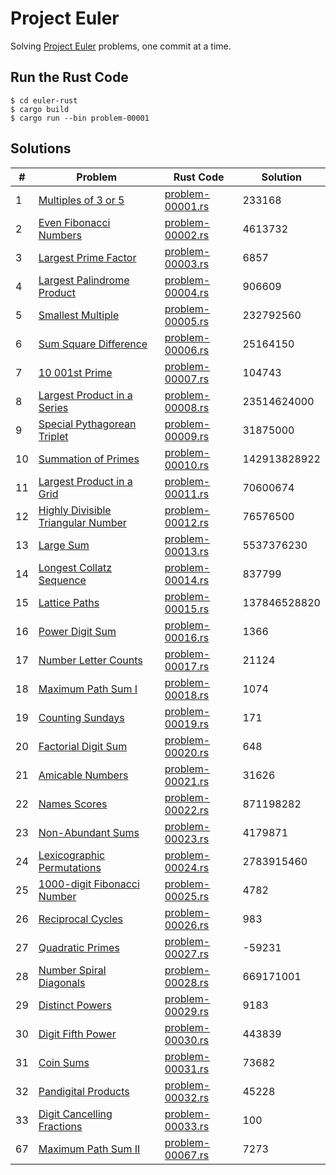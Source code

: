 # Project Euler
Solving [Project Euler](https://projecteuler.net) problems, one commit at a time.

## Run the Rust Code

```shell
$ cd euler-rust
$ cargo build
$ cargo run --bin problem-00001
```

## Solutions

| #    | Problem                                                      | Rust Code                                               | Solution     |
| ---- | ------------------------------------------------------------ | ------------------------------------------------------- | ------------ |
| 1    | [Multiples of 3 or 5](https://projecteuler.net/problem=1)    | [problem-00001.rs](euler-rust/src/bin/problem-00001.rs) | 233168       |
| 2    | [Even Fibonacci Numbers](https://projecteuler.net/problem=2) | [problem-00002.rs](euler-rust/src/bin/problem-00002.rs) | 4613732      |
| 3    | [Largest Prime Factor](https://projecteuler.net/problem=3)   | [problem-00003.rs](euler-rust/src/bin/problem-00003.rs) | 6857         |
| 4    | [Largest Palindrome Product](https://projecteuler.net/problem=4) | [problem-00004.rs](euler-rust/src/bin/problem-00004.rs) | 906609       |
| 5    | [Smallest Multiple](https://projecteuler.net/problem=5)      | [problem-00005.rs](euler-rust/src/bin/problem-00005.rs) | 232792560    |
| 6    | [Sum Square Difference](https://projecteuler.net/problem=6)  | [problem-00006.rs](euler-rust/src/bin/problem-00006.rs) | 25164150     |
| 7    | [10 001st Prime](https://projecteuler.net/problem=7)         | [problem-00007.rs](euler-rust/src/bin/problem-00007.rs) | 104743       |
| 8    | [Largest Product in a Series](https://projecteuler.net/problem=8) | [problem-00008.rs](euler-rust/src/bin/problem-00008.rs) | 23514624000  |
| 9    | [Special Pythagorean Triplet](https://projecteuler.net/problem=9) | [problem-00009.rs](euler-rust/src/bin/problem-00009.rs) | 31875000     |
| 10   | [Summation of Primes](https://projecteuler.net/problem=10)   | [problem-00010.rs](euler-rust/src/bin/problem-00010.rs) | 142913828922 |
| 11   | [Largest Product in a Grid](https://projecteuler.net/problem=11) | [problem-00011.rs](euler-rust/src/bin/problem-00011.rs) | 70600674     |
| 12   | [Highly Divisible Triangular Number](https://projecteuler.net/problem=12) | [problem-00012.rs](euler-rust/src/bin/problem-00012.rs) | 76576500     |
| 13   | [Large Sum](https://projecteuler.net/problem=13)             | [problem-00013.rs](euler-rust/src/bin/problem-00013.rs) | 5537376230   |
| 14   | [Longest Collatz Sequence](https://projecteuler.net/problem=14) | [problem-00014.rs](euler-rust/src/bin/problem-00014.rs) | 837799       |
| 15   | [Lattice Paths](https://projecteuler.net/problem=15)         | [problem-00015.rs](euler-rust/src/bin/problem-00015.rs) | 137846528820 |
| 16   | [Power Digit Sum](https://projecteuler.net/problem=16)       | [problem-00016.rs](euler-rust/src/bin/problem-00016.rs) | 1366         |
| 17   | [Number Letter Counts](https://projecteuler.net/problem=17)  | [problem-00017.rs](euler-rust/src/bin/problem-00017.rs) | 21124        |
| 18   | [Maximum Path Sum I](https://projecteuler.net/problem=18)    | [problem-00018.rs](euler-rust/src/bin/problem-00018.rs) | 1074         |
| 19   | [Counting Sundays](https://projecteuler.net/problem=19)      | [problem-00019.rs](euler-rust/src/bin/problem-00019.rs) | 171          |
| 20   | [Factorial Digit Sum](https://projecteuler.net/problem=20)   | [problem-00020.rs](euler-rust/src/bin/problem-00020.rs) | 648          |
| 21   | [Amicable Numbers](https://projecteuler.net/problem=21)      | [problem-00021.rs](euler-rust/src/bin/problem-00021.rs) | 31626        |
| 22   | [Names Scores](https://projecteuler.net/problem=22)          | [problem-00022.rs](euler-rust/src/bin/problem-00022.rs) | 871198282    |
| 23   | [Non-Abundant Sums](https://projecteuler.net/problem=23)     | [problem-00023.rs](euler-rust/src/bin/problem-00023.rs) | 4179871      |
| 24   | [Lexicographic Permutations](https://projecteuler.net/problem=24) | [problem-00024.rs](euler-rust/src/bin/problem-00024.rs) | 2783915460   |
| 25   | [1000-digit Fibonacci Number](https://projecteuler.net/problem=25) | [problem-00025.rs](euler-rust/src/bin/problem-00025.rs) | 4782         |
| 26   | [Reciprocal Cycles](https://projecteuler.net/problem=26)     | [problem-00026.rs](euler-rust/src/bin/problem-00026.rs) | 983          |
| 27   | [Quadratic Primes](https://projecteuler.net/problem=27)      | [problem-00027.rs](euler-rust/src/bin/problem-00027.rs) | -59231       |
| 28   | [Number Spiral Diagonals](https://projecteuler.net/problem=28) | [problem-00028.rs](euler-rust/src/bin/problem-00028.rs) | 669171001    |
| 29   | [Distinct Powers](https://projecteuler.net/problem=29)       | [problem-00029.rs](euler-rust/src/bin/problem-00029.rs) | 9183         |
| 30   | [Digit Fifth Power](https://projecteuler.net/problem=30)     | [problem-00030.rs](euler-rust/src/bin/problem-00030.rs) | 443839       |
| 31   | [Coin Sums](https://projecteuler.net/problem=31)             | [problem-00031.rs](euler-rust/src/bin/problem-00031.rs) | 73682        |
| 32   | [Pandigital Products](https://projecteuler.net/problem=32)   | [problem-00032.rs](euler-rust/src/bin/problem-00032.rs) | 45228        |
| 33   | [Digit Cancelling Fractions](https://projecteuler.net/problem=33) | [problem-00033.rs](euler-rust/src/bin/problem-00033.rs) | 100          |
| 67   | [Maximum Path Sum II](https://projecteuler.net/problem=67)   | [problem-00067.rs](euler-rust/src/bin/problem-00067.rs) | 7273         |

